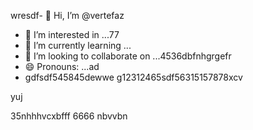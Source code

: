 wresdf- 👋 Hi, I’m @vertefaz
- 👀 I’m interested in ...77
- 🌱 I’m currently learning ...
- 💞️ I’m looking to collaborate on ...4536dbfnhgrgefr
- 😄 Pronouns: ...ad
- gdfsdf545845dewwe
g12312465sdf56315157878xcv
<!---fgjsf544545688521file) appears on your GitHub profile.dfa3
You can click the Preview link to take a look at your45 changes.gf23jhmhj
--->yuj
35nhhhvcxbfff
6666
nbvvbn
